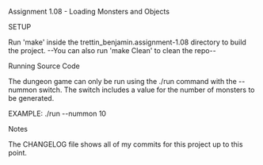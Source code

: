 Assignment 1.08 - Loading Monsters and Objects


SETUP

Run 'make' inside the trettin_benjamin.assignment-1.08 directory to build the project. --You can also run 'make Clean' to clean the repo--

Running Source Code

The dungeon game can only be run using the ./run command with the --nummon switch. The switch includes a value for the number of monsters to be generated.

EXAMPLE: ./run --nummon 10

Notes

The CHANGELOG file shows all of my commits for this project up to this point.
